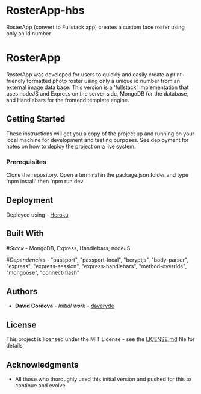 # RosterApp-hbs
RosterApp (convert to Fullstack app) creates a custom face roster using only an id number

# RosterApp
RosterApp was developed for users to quickly and easily create a print-friendly formatted photo roster using only a unique id number from
an external image data base. This version is a 'fullstack' implementation that uses nodeJS and Express on the server side, MongoDB for the
database, and Handlebars for the frontend template engine.

## Getting Started

These instructions will get you a copy of the project up and running on your local machine for development and testing purposes. See deployment for notes on how to deploy the project on a live system.

### Prerequisites

Clone the repository. Open a terminal in the package.json folder and type 'npm install' then 'npm run dev'

## Deployment

Deployed using - [Heroku](https://www.heroku.com/)

## Built With

#*Stack* - MongoDB, Express, Handlebars, nodeJS. 

#*Dependencies* - "passport", "passport-local", "bcryptjs", "body-parser", "express", "express-session", "express-handlebars", "method-override", "mongoose", "connect-flash"

## Authors

* **David Cordova** - *Initial work* - [daveryde](https://github.com/daveryde)

## License

This project is licensed under the MIT License - see the [LICENSE.md](LICENSE.md) file for details

## Acknowledgments

* All those who thoroughly used this initial version and pushed for this to continue and evolve
